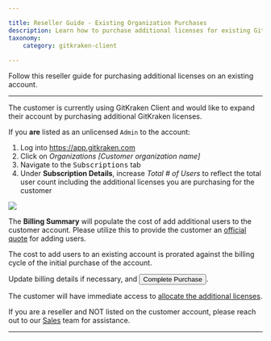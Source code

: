 ```yaml
---

title: Reseller Guide - Existing Organization Purchases 
description: Learn how to purchase additional licenses for existing GitKraken organizations
taxonomy:
    category: gitkraken-client
    
---
```


Follow this reseller guide for purchasing additional licenses on an existing account. 

***

The customer is currently using GitKraken Client and would like to expand their account by purchasing additional GitKraken licenses. 

If you <strong>are</strong> listed as an unlicensed `Admin` to the account:

1. Log into <a href="https://app.gitkraken.com" target="_blank">https://app.gitkraken.com</a>
2. Click on <em class="context-menu">Organizations  <i class="fa fa-caret-right"></i> [Customer organization name]</em> 
3. Navigate to the <kbd>Subscriptions</kbd> tab 
4. Under <strong>Subscription Details</strong>, increase *Total # of Users* to reflect the total user count including the additional licenses you are purchasing for the customer

<img src="/wp-content/uploads/existing-purchases.gif" class="img-responsive center img-bordered">

The <strong>Billing Summary</strong> will populate the cost of add additional users to the customer account. Please utilize this to provide the customer an <a href="/account/quotes">official quote</a> for adding users.

<div class='callout callout--basic'>
    <p> The cost to add users to an existing account is prorated against the billing cycle of the initial purchase of the account. 
</p>
</div>

Update billing details if necessary, and <button class='button button--success button--ui button--nolink'>Complete Purchase</button>. 

The customer will have immediate access to <a href="/account/organizations/#allocating-licenses">allocate the additional licenses</a>. 

<div class='callout callout--warning'>
    <p> If you are a reseller and NOT listed on the customer account, please reach out to our <a href="mailto:sales@gitkraken.com">Sales</a> team for assistance. </p>
</div>

***